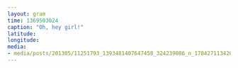 ```yaml
---
layout: gram
time: 1369503024
caption: "Oh, hey girl!"
latitude: 
longitude: 
media:
- media/posts/201305/11251793_1393481407647458_324239086_n_17842711342000351.jpg
---
```


